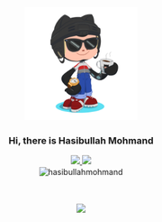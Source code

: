 <div id="header" align="center">
  <img src="https://raw.githubusercontent.com/AhmedFathyDev/AhmedFathyDev/main/GitHub.png" alt="GitHub Octocat Drinking a Cup of Coffee" height="200">
  <div align=center>
    <h3>Hi, there is Hasibullah Mohmand</h3>
  </div>
  <div id="badges">
    <a href="https://www.linkedin.com/in/hasibullah-mohmand" target="_blank">
      <img src="https://skillicons.dev/icons?i=linkedin" />
    </a>
    <a href="https://www.instagram.com/hasibullah.mohmand/" target="_blank">
      <img src="https://skillicons.dev/icons?i=instagram" />
    </a>
  </div>
</div>
<div align="center">
  <img align="center" src="https://github-readme-stats.vercel.app/api?username=hasibullahmohmand&include_all_commits=true&count_private=true&show_icons=true&line_height=20&title_color=7A7ADB&icon_color=2234AE&text_color=D3D3D3&bg_color=0,000000,130F40" alt="hasibullahmohmand">
</div>
<br>
<br>

<p align="center">
  <a href="https://skillicons.dev">
    <img src="https://skillicons.dev/icons?i=html,css,bootstrap,cs,python" />
  </a>
</p>
